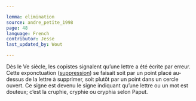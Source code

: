 ```yaml
---

lemma: elimination
source: andre_petite_1998
page: 48
language: French
contributor: Jesse
last_updated_by: Wout

---
```

Dès le Ve siècle, les copistes signalent qu’une lettre a été écrite par erreur. Cette exponctuation ([suppression](elimination.html)) se faisait soit par un point placé au-dessus de la lettre à supprimer, soit plutôt par un point dans un cercle ouvert. Ce signe est devenu le signe indiquant qu’une lettre ou un mot est douteux; c’est la cruphie, cryphie ou cryphia selon Paput.
